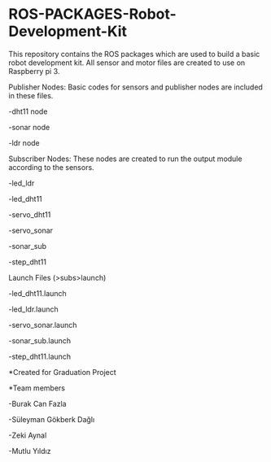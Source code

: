 # ROS-PACKAGES-Robot-Development-Kit
This repository contains the ROS packages which are used to build a basic robot development kit. All sensor and motor files are created to use on Raspberry pi 3.

Publisher Nodes: Basic codes for sensors and publisher nodes are included in these files.
 
  -dht11 node
 
  -sonar node
 
  -ldr node

Subscriber Nodes: These nodes are created to run the output module according to the sensors.
 
 
  -led_ldr
 
  -led_dht11
 
  -servo_dht11
 
  -servo_sonar
 
  -sonar_sub
 
  -step_dht11

Launch Files
(>subs>launch)

 -led_dht11.launch

 -led_ldr.launch

 -servo_sonar.launch

 -sonar_sub.launch

 -step_dht11.launch

*Created for Graduation Project

*Team members

 -Burak Can Fazla

 -Süleyman Gökberk Dağlı

 -Zeki Aynal

 -Mutlu Yıldız

